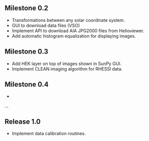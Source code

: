 ## Milestone 0.2
* Transformations between any solar coordinate system.
* GUI to download data files (VSO)
* Implement API to download AIA JPG2000 files from Helioviewer.
* Add automatic histogram equalization for displaying images.

## Milestone 0.3
* Add HEK layer on top of images shown in SunPy GUI.
* Implement CLEAN imaging algorithm for RHESSI data.

## Milestone 0.4
*

...
## Release 1.0
* Implement data calibration routines.